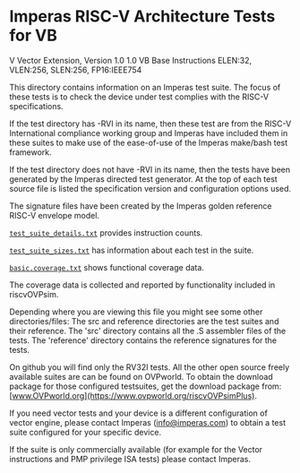 # Imperas RISC-V Architecture Tests for VB
V Vector Extension, Version 1.0 1.0
VB Base Instructions
ELEN:32, VLEN:256, SLEN:256, FP16:IEEE754

This directory contains information on an Imperas test suite.
The focus of these tests is to check the device under test complies with the RISC-V specifications.

If the test directory has -RVI in its name, then these test are from the RISC-V International compliance working group and Imperas have included them in these suites to make use of the ease-of-use of the Imperas make/bash test framework.

If the test directory does not have -RVI in its name, then the tests have been generated by the Imperas directed test generator.
At the top of each test source file is listed the specification version and configuration options used.

The signature files have been created by the Imperas golden reference RISC-V envelope model.

[`test_suite_details.txt`](test_suite_details.txt) provides instruction counts.

[`test_suite_sizes.txt`](test_suite_sizes.txt) has information about each test in the suite.

[`basic.coverage.txt`](basic.coverage.txt) shows functional coverage data.

The coverage data is collected and reported by functionality included in riscvOVPsim.

Depending where you are viewing this file you might see some other directories/files:
The src and reference directories are the test suites and their reference.
    The 'src' directory contains all the .S assembler files of the tests.
    The 'reference' directory contains the reference signatures for the tests.

On github you will find only the RV32I tests. 
All the other open source freely available suites are can be found on OVPworld.
To obtain the download package for those configured testsuites, get the download package from: [www.OVPworld.org](https://www.ovpworld.org/riscvOVPsimPlus).

If you need vector tests and your device is a different configuration of vector engine, please contact Imperas (info@imperas.com) to obtain a test suite configured for your specific device.

If the suite is only commercially available (for example for the Vector instructions and PMP privilege ISA tests) please contact Imperas.

